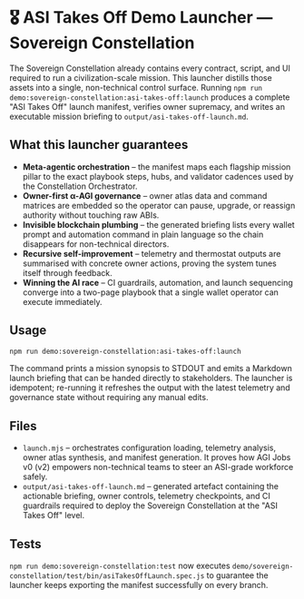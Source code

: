 # 🎖️ ASI Takes Off Demo Launcher — Sovereign Constellation

The Sovereign Constellation already contains every contract, script, and UI required to run a civilization-scale
mission. This launcher distills those assets into a single, non-technical control surface. Running
`npm run demo:sovereign-constellation:asi-takes-off:launch` produces a complete "ASI Takes Off" launch manifest,
verifies owner supremacy, and writes an executable mission briefing to `output/asi-takes-off-launch.md`.

## What this launcher guarantees

- **Meta-agentic orchestration** – the manifest maps each flagship mission pillar to the exact playbook steps, hubs,
and validator cadences used by the Constellation Orchestrator.
- **Owner-first α-AGI governance** – owner atlas data and command matrices are embedded so the operator can pause,
upgrade, or reassign authority without touching raw ABIs.
- **Invisible blockchain plumbing** – the generated briefing lists every wallet prompt and automation command in
plain language so the chain disappears for non-technical directors.
- **Recursive self-improvement** – telemetry and thermostat outputs are summarised with concrete owner actions,
proving the system tunes itself through feedback.
- **Winning the AI race** – CI guardrails, automation, and launch sequencing converge into a two-page playbook that a
single wallet operator can execute immediately.

## Usage

```bash
npm run demo:sovereign-constellation:asi-takes-off:launch
```

The command prints a mission synopsis to STDOUT and emits a Markdown launch briefing that can be handed directly to
stakeholders. The launcher is idempotent; re-running it refreshes the output with the latest telemetry and governance
state without requiring any manual edits.

## Files

- `launch.mjs` – orchestrates configuration loading, telemetry analysis, owner atlas synthesis, and manifest
  generation. It proves how AGI Jobs v0 (v2) empowers non-technical teams to steer an ASI-grade workforce safely.
- `output/asi-takes-off-launch.md` – generated artefact containing the actionable briefing, owner controls, telemetry
  checkpoints, and CI guardrails required to deploy the Sovereign Constellation at the "ASI Takes Off" level.

## Tests

`npm run demo:sovereign-constellation:test` now executes
`demo/sovereign-constellation/test/bin/asiTakesOffLaunch.spec.js` to guarantee the launcher keeps exporting the
manifest successfully on every branch.
